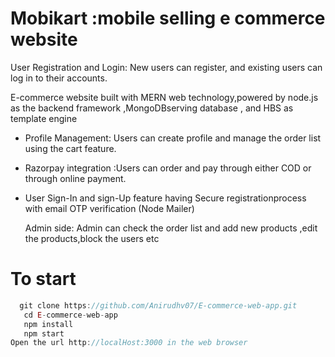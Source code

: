 # Mobikart :mobile selling e commerce website
User Registration and Login: New users can register, and existing users can log in to their accounts.

E-commerce website built with MERN web technology,powered by node.js
as the backend framework ,MongoDBserving database , and HBS
as template engine
- Profile Management: Users can create profile and manage the order list using the cart feature.
- Razorpay integration :Users can order and pay through either COD or through online payment.
- User Sign-In and sign-Up feature having Secure registrationprocess with email OTP verification (Node Mailer)

  Admin side: Admin can check the order list and add new products ,edit the products,block the users etc


# To start
```javascript
  git clone https://github.com/Anirudhv07/E-commerce-web-app.git
   cd E-commerce-web-app
   npm install
   npm start
Open the url http://localHost:3000 in the web browser


